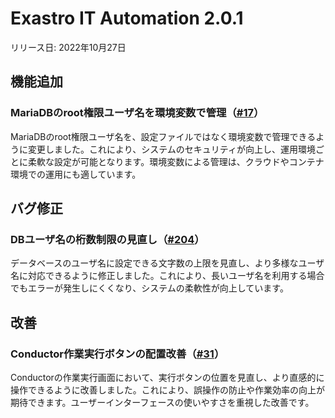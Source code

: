 # Exastro IT Automation 2.0.1

リリース日: 2022年10月27日

## 機能追加

### MariaDBのroot権限ユーザ名を環境変数で管理（[#17](https://github.com/exastro-suite/exastro-it-automation/issues/17)）
MariaDBのroot権限ユーザ名を、設定ファイルではなく環境変数で管理できるように変更しました。これにより、システムのセキュリティが向上し、運用環境ごとに柔軟な設定が可能となります。環境変数による管理は、クラウドやコンテナ環境での運用にも適しています。

## バグ修正

### DBユーザ名の桁数制限の見直し（[#204](https://github.com/exastro-suite/exastro-it-automation/issues/204)）
データベースのユーザ名に設定できる文字数の上限を見直し、より多様なユーザ名に対応できるように修正しました。これにより、長いユーザ名を利用する場合でもエラーが発生しにくくなり、システムの柔軟性が向上しています。

## 改善

### Conductor作業実行ボタンの配置改善（[#31](https://github.com/exastro-suite/exastro-it-automation/issues/31)）
Conductorの作業実行画面において、実行ボタンの位置を見直し、より直感的に操作できるように改善しました。これにより、誤操作の防止や作業効率の向上が期待できます。ユーザーインターフェースの使いやすさを重視した改善です。

